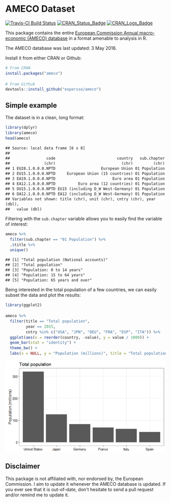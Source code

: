 AMECO Dataset
=============

[![Travis-CI Build Status](https://travis-ci.org/expersso/ameco.svg?branch=master)](https://travis-ci.org/expersso/ameco) [![CRAN\_Status\_Badge](http://www.r-pkg.org/badges/version/ameco)](https://cran.r-project.org/package=ameco) [![CRAN\_Logs\_Badge](http://cranlogs.r-pkg.org/badges/grand-total/ameco)](https://cran.r-project.org/package=ameco)

This package contains the entire [European Commission Annual macro-economic (AMECO) database](http://ec.europa.eu/economy_finance/db_indicators/ameco/index_en.htm) in a format amenable to analysis in R.

The AMECO database was last updated: 3 May 2016.

Install it from either CRAN or Github:

``` r
# From CRAN
install.packages("ameco")

# From Github
devtools::install_github("expersso/ameco")
```

Simple example
--------------

The dataset is in a clean, long format:

``` r
library(dplyr)
library(ameco)
head(ameco)
```

    ## Source: local data frame [6 x 8]
    ## 
    ##                code                           country   sub.chapter
    ##               (chr)                             (chr)         (chr)
    ## 1 EU28.1.0.0.0.NPTD                    European Union 01 Population
    ## 2 EU15.1.0.0.0.NPTD     European Union (15 countries) 01 Population
    ## 3 EA19.1.0.0.0.NPTD                         Euro area 01 Population
    ## 4 EA12.1.0.0.0.NPTD          Euro area (12 countries) 01 Population
    ## 5 DU15.1.0.0.0.NPTD EU15 (including D_W West-Germany) 01 Population
    ## 6 DA12.1.0.0.0.NPTD EA12 (including D_W West-Germany) 01 Population
    ## Variables not shown: title (chr), unit (chr), cntry (chr), year (dbl),
    ##   value (dbl)

Filtering with the `sub.chapter` variable allows you to easily find the variable of interest:

``` r
ameco %>% 
  filter(sub.chapter == "01 Population") %>% 
  .$title %>% 
  unique()
```

    ## [1] "Total population (National accounts)"
    ## [2] "Total population"                    
    ## [3] "Population: 0 to 14 years"           
    ## [4] "Population: 15 to 64 years"          
    ## [5] "Population: 65 years and over"

Being interested in the total population of a few countries, we can easily subset the data and plot the results:

``` r
library(ggplot2)

ameco %>% 
  filter(title == "Total population",
         year == 2015,
         cntry %in% c("USA", "JPN", "DEU", "FRA", "ESP", "ITA")) %>% 
  ggplot(aes(x = reorder(country, -value), y = value / 1000)) +
  geom_bar(stat = "identity") +
  theme_bw() +
  labs(x = NULL, y = "Population (millions)", title = "Total population")
```

![](example-1.png)<!-- -->

Disclaimer
----------

This package is not affiliated with, nor endorsed by, the European Commission. I aim to update it whenever the AMECO database is updated. If you ever see that it is out-of-date, don't hesitate to send a pull request and/or remind me to update it.
